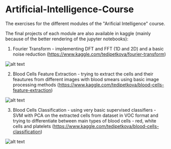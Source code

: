# Artificial-Intelligence-Course
The exercises for the different modules of the "Arificial Intelligence" course.

The final projects of each module are also available in kaggle (mainly because of the better rendering of the jupyter notebooks):

1. Fourier Transform - implementing DFT and FFT (1D and 2D) and a basic noise reduction (https://www.kaggle.com/tedipetkova/fourier-transform)

![alt text](https://www.kaggleusercontent.com/kf/55887927/eyJhbGciOiJkaXIiLCJlbmMiOiJBMTI4Q0JDLUhTMjU2In0..OQrNTnnqGz4q7p36ACO7Tw.CVE_p6Jgw4BTFK27t_Nkgf2LOe9gv-bKjMh9ey85tKN4EaYGna9CIK3eS7gEaWt6zJTIcFpbXXPazAMHuYCuzGStOYhQ7A1RS4DYr6MBihbcAcG5qc0kRQ7cxngMOCdJVawC3sDe-aFVg-EKhNJcaFK_NXnCHcSP7IzHyHioFofS4h71NsvOjpzSWtv_tAxdfhtWtYJTTd-VVpij_nr1-964o61K5TWUjXMtqjJf0ap2W1ilDJTYQq4b3MBkgoTIriokGn3nYeb8rS_6WHobbiMBS2F8qYG1hKcdPFF85txvV3nsG-cEiiDh282Kp7Ic0GJLIZ9lJq6BNWKRCcGRBx0MVtTjTJw3GfZ8hjbII5-bMlCmvj0FJZsAevMPSSWelNxdxbYEN1wcTCtZNdc3bO-sZUDBV6ecZapH5S19TMb4dVlBUqHLVVt8JSSlcz9BUw1oBRBhsNBivQfKn-YKUV9htJ4gtT8i9p8ARX-iwrovyxkjj09HaL-4Dct2JZSLDO2MBYoslA1sGuhSc6GakjxVwL4irasYvO9827mLgePbMKpCrWwaIaD-bj7ZmQL9oDTA9SZYtcaV6cjG5dd90KPVlQQ-ajnYrco_4cWghhvKTO7BNUa72JYkNb01QjZVqnH3zmWBO6BMbCaset5TD6PkdVWgvRadvK_xIKJdWLA.hrvyw1HYjgFBL72nkCjGQw/__results___files/__results___40_0.png)

2. Blood Cells Feature Extraction - trying to extract the cells and their feautures from different images with blood smears using basic image processing methods (https://www.kaggle.com/tedipetkova/blood-cells-feature-extraction)

![alt text](https://www.kaggleusercontent.com/kf/55887333/eyJhbGciOiJkaXIiLCJlbmMiOiJBMTI4Q0JDLUhTMjU2In0..rKrjwOnA-qRTKu76zprUMQ.R3fIvefiKr3H46hdNrsKwKwKcOl5QjRK8MjBE0mQiR3vOMo4jnXwKj1zPHV55MnZLt-rgs5lcZ3u1MOxbPXPE1rO3YIVzYgoV0NSc2tpnT3glKeSgoQUASPbBd7FY4SjTm8DuoYrw3fB4W78yqoG9DXCJ2iMs4hD7aCZB4F9EgZNeLuw4cS0EjKjG9jxXNg1Nu9T2uuODrPnu9ud6HjD0e17MG4bZN3a2VjrXpr9RBs7DI2Q350KKlIhbo7OIviaqlQotLA59KT0OChHTGOA3cGErGbYyBXUEojoW9c5bahKD2U40Cc7ZbJNCj8ip3pr7Gmd78YSR_op_00VJRfP0pRaLxbJkAt9TNZc1v6OLovOYSVQ9_zzbSgnYX0E9iIYpWtKZsdt5YpBG4Yr83T25wV_eVXN6UpIl-qy6mDtYj95VD-Lf_s7NRTNLLP9f_cGxjLx-I0jUQJS_uZzoRUCzOtshLaYTNFGf4iy5AEIh8ObP012JqLttDmnaJMv0vtAIH29xx530votNFxVM2RhFCLmhzwcKABWtBU6witE0FpeBuw7UsDI3dUci5XKWFZydMIlnGW88BU_3RTesQ86okRsGDSWncg6VVf-yXiddTEA1xzG6oArCdczoHxYpg520V6RIAYgDHXFZ9rPnCVSmKFF_Ob13j1ZYDdvP0giSnE.SGUwOtx33AnKvvZS7cSvlg/__results___files/__results___34_6.png)

3. Blood Cells Classification - using very basic supervised classifiers - SVM with PCA on the extracted cells from dataset in VOC format and trying to differentiate between main types of blood cells - red, white cells and platelets (https://www.kaggle.com/tedipetkova/blood-cells-classification)

![alt text](https://www.kaggleusercontent.com/kf/55971126/eyJhbGciOiJkaXIiLCJlbmMiOiJBMTI4Q0JDLUhTMjU2In0..fO0ee5ZpTbnvVhTi1_B_Kw.RIZxmIjyENGOfYkYAhfAUqN533po1-Nimy2E-ynnJnVC37OY6qZ6vW37v5S57KdLy9ytGc22tAJA4QkY8h9DNmepRaDP9Iy_aOBDD-Uk-bKIkmE4JhykqIDjYC-PQFOq3kaGD5BF_6D6_K0f_GHNfSz622lJkWn2jjwluh0f9E9D7dQvu0gXDhlpUWuSSYwcJVl6TzMmMM97ykKDOHKGvLQIgS6vwZPm1p_-e2SI7FwtYKlL7wV4n6vnOuv9dJ0CEjmqGe19fsnUeGl0fIfkLbJaGlzBVXv8m9w9InkXXuiEAgd3kwsNalaZuTk-IbGSi0weLBQM-F97b0SsbABlaJlDaR0viieb6wBD5CeYe1JaMMrod3kDCSJHcy3WHXXErwnoOtdwkYOqvgrIGG6yPA1i2K15cojheZq-qTxQjWrBbPu3ZDpQWPGHs25v5-kj1ylYnBwgpZZOSbAgnwMn1cYAhtYpeXqx_L0T5bjjsZHa1ByHUgQrBBJZIffRcB_i--aNlY6vxQCWlWV_fWsPD7tfvdlJY_Bwp3CF5XZdjPRzWl9eEPU7ScDAHds2AMs9v3MweDVTwYUNoFa3QzG3Fc414WNRH2cLHUiHltrKQROzuOA3gzFmWHMnM_1MM-M6xouVJjlzywpybEmZ_DwNF2pkNl0Q_by4BezsRIVE340.Wj6eRuYJT8AyuZcWbaIXYQ/__results___files/__results___87_0.png)
